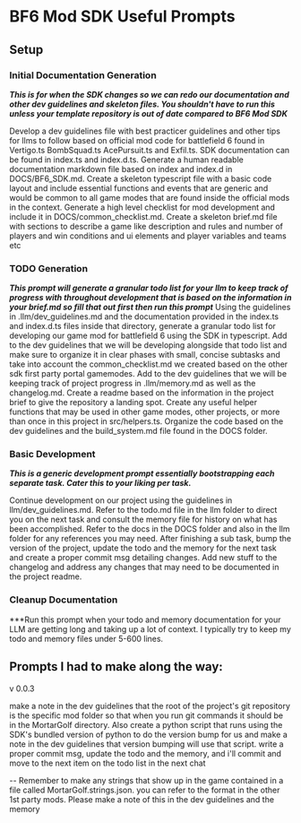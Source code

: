 # BF6 Mod SDK Useful Prompts

## Setup

### Initial Documentation Generation

***This is for when the SDK changes so we can redo our documentation and other dev guidelines and skeleton files. You shouldn't have to run this unless your template repository is out of date compared to BF6 Mod SDK***

Develop a dev guidelines file with best practicer guidelines and other tips for llms to follow based on official mod code for battlefield 6 found in Vertigo.ts BombSquad.ts AcePursuit.ts and Exfil.ts. SDK documentation can be found in index.ts and index.d.ts. Generate a human readable documentation markdown file based on index and index.d in DOCS/BF6_SDK.md. Create a skeleton typescript file with a basic code layout and include essential functions and events that are generic and would be common to all game modes that are found inside the official mods in the context. Generate a high level checklist for mod development and include it in DOCS/common_checklist.md. Create a skeleton brief.md file with sections to describe a game like description and rules and number of players and win conditions and ui elements and player variables and teams etc

### TODO Generation
***This prompt will generate a granular todo list for your llm to keep track of progress with throughout development that is based on the information in your brief.md so fill that out first then run this prompt***
Using the guidelines in .llm/dev_guidelines.md and the documentation provided in the index.ts and index.d.ts files inside that directory, generate a granular todo list for developing our game mod for battlefield 6 using the SDK in typescript. Add to the dev guidelines that we will be developing alongside that todo list and make sure to organize it in clear phases with small, concise subtasks and take into account the common_checklist.md we created based on the other sdk first party portal gamemodes. Add to the dev guidelines that we will be keeping track of project progress in .llm/memory.md as well as the changelog.md. Create a readme based on the information in the project brief to give the repository a landing spot. Create any useful helper functions that may be used in other game modes, other projects, or more than once in this project in src/helpers.ts. Organize the code based on the dev guidelines and the build_system.md file found in the DOCS folder.

### Basic Development
***This is a generic development prompt essentially bootstrapping each separate task. Cater this to your liking per task.***

Continue development on our project using the guidelines in llm/dev_guidelines.md. Refer to the todo.md file in the llm folder to direct you on the next task and consult the memory file for history on what has been accomplished. Refer to the docs in the DOCS folder and also in the llm folder for any references you may need. After finishing a sub task, bump the version of the project, update the todo and the memory for the next task and create a proper commit msg detailing changes. Add new stuff to the changelog and address any changes that may need to be documented in the project readme.


### Cleanup Documentation
***Run this prompt when your todo and memory documentation for your LLM are getting long and taking up a lot of context. I typically try to keep my todo and memory files under 5-600 lines.

## Prompts I had to make along the way:
v 0.0.3

make a note in the dev guidelines that the root of the project's git repository is the specific mod folder so that when you run git commands it should be in the MortarGolf directory. Also create a python script that runs using the SDK's bundled version of python to do the version bump for us and make a note in the dev guidelines that version bumping will use that script. write a proper commit msg, update the todo and the memory, and i'll commit and move to the next item on the todo list in the next chat


--
Remember to make any strings that show up in the game contained in a file called MortarGolf.strings.json. you can refer to the format in the other 1st party mods. Please make a note of this in the dev guidelines and the memory